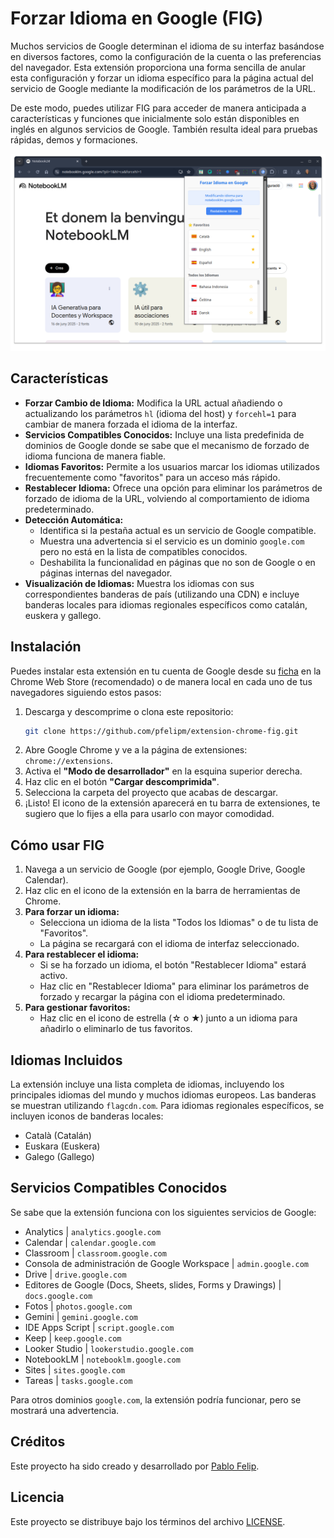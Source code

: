 # Forzar Idioma en Google (FIG)

Muchos servicios de Google determinan el idioma de su interfaz basándose en diversos factores, como la configuración de la cuenta o las preferencias del navegador. Esta extensión proporciona una forma sencilla de anular esta configuración y forzar un idioma específico para la página actual del servicio de Google mediante la modificación de los parámetros de la URL.

De este modo, puedes utilizar FIG para acceder de manera anticipada a características y funciones que inicialmente solo están disponibles en inglés en algunos servicios de Google. También resulta ideal para pruebas rápidas, demos y formaciones.

![Imagen FIG](./readme-files/FIG1280x800.png)

## Características

*   **Forzar Cambio de Idioma:** Modifica la URL actual añadiendo o actualizando los parámetros `hl` (idioma del host) y `forcehl=1` para cambiar de manera forzada el idioma de la interfaz.
*   **Servicios Compatibles Conocidos:** Incluye una lista predefinida de dominios de Google donde se sabe que el mecanismo de forzado de idioma funciona de manera fiable.
*   **Idiomas Favoritos:** Permite a los usuarios marcar los idiomas utilizados frecuentemente como "favoritos" para un acceso más rápido.
*   **Restablecer Idioma:** Ofrece una opción para eliminar los parámetros de forzado de idioma de la URL, volviendo al comportamiento de idioma predeterminado.
*   **Detección Automática:**
    *   Identifica si la pestaña actual es un servicio de Google compatible.
    *   Muestra una advertencia si el servicio es un dominio `google.com` pero no está en la lista de compatibles conocidos.
    *   Deshabilita la funcionalidad en páginas que no son de Google o en páginas internas del navegador.
*   **Visualización de Idiomas:** Muestra los idiomas con sus correspondientes banderas de país (utilizando una CDN) e incluye banderas locales para idiomas regionales específicos como catalán, euskera y gallego.

## Instalación

Puedes instalar esta extensión en tu cuenta de Google desde su [ficha](https://chromewebstore.google.com/detail/nigcknehbimphoinlkgdeipjgdfdehif?utm_source=item-share-cb) en la Chrome Web Store (recomendado) o de manera local en cada uno de tus navegadores siguiendo estos pasos:

1.  Descarga y descomprime o clona este repositorio:
    ```bash
    git clone https://github.com/pfelipm/extension-chrome-fig.git
    ```
2.  Abre Google Chrome y ve a la página de extensiones: `chrome://extensions`.
3.  Activa el **"Modo de desarrollador"** en la esquina superior derecha.
4.  Haz clic en el botón **"Cargar descomprimida"**.
5.  Selecciona la carpeta del proyecto que acabas de descargar.
6.  ¡Listo! El icono de la extensión aparecerá en tu barra de extensiones, te sugiero que lo fijes a ella para usarlo con mayor comodidad.

## Cómo usar FIG

1.  Navega a un servicio de Google (por ejemplo, Google Drive, Google Calendar).
2.  Haz clic en el icono de la extensión en la barra de herramientas de Chrome.
3.  **Para forzar un idioma:**
    *   Selecciona un idioma de la lista "Todos los Idiomas" o de tu lista de "Favoritos".
    *   La página se recargará con el idioma de interfaz seleccionado.
4.  **Para restablecer el idioma:**
    *   Si se ha forzado un idioma, el botón "Restablecer Idioma" estará activo.
    *   Haz clic en "Restablecer Idioma" para eliminar los parámetros de forzado y recargar la página con el idioma predeterminado.
5.  **Para gestionar favoritos:**
    *   Haz clic en el icono de estrella (☆ o ★) junto a un idioma para añadirlo o eliminarlo de tus favoritos.

## Idiomas Incluidos

La extensión incluye una lista completa de idiomas, incluyendo los principales idiomas del mundo y muchos idiomas europeos. Las banderas se muestran utilizando `flagcdn.com`. Para idiomas regionales específicos, se incluyen iconos de banderas locales:

*   Català (Catalán)
*   Euskara (Euskera)
*   Galego (Gallego)

## Servicios Compatibles Conocidos

Se sabe que la extensión funciona con los siguientes servicios de Google:

* Analytics | `analytics.google.com`
* Calendar | `calendar.google.com`
* Classroom | `classroom.google.com`
* Consola de administración de Google Workspace | `admin.google.com`
* Drive | `drive.google.com`
* Editores de Google (Docs, Sheets, slides, Forms y Drawings) | `docs.google.com`
* Fotos | `photos.google.com`
* Gemini | `gemini.google.com`
* IDE Apps Script | `script.google.com`
* Keep | `keep.google.com`
* Looker Studio | `lookerstudio.google.com`
* NotebookLM | `notebooklm.google.com`
* Sites | `sites.google.com`
* Tareas | `tasks.google.com`

Para otros dominios `google.com`, la extensión podría funcionar, pero se mostrará una advertencia.

## Créditos

Este proyecto ha sido creado y desarrollado por [Pablo Felip](https://www.linkedin.com/in/pfelipm).

## Licencia

Este proyecto se distribuye bajo los términos del archivo [LICENSE](/LICENSE).